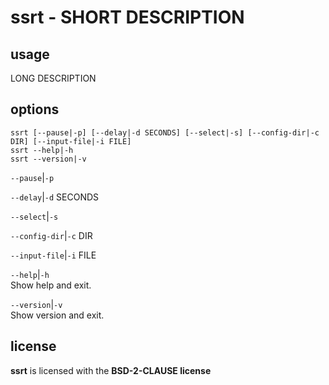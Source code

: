 # ssrt - SHORT DESCRIPTION 

usage
-----

LONG DESCRIPTION


options
-------

```text
ssrt [--pause|-p] [--delay|-d SECONDS] [--select|-s] [--config-dir|-c DIR] [--input-file|-i FILE]
ssrt --help|-h
ssrt --version|-v
```


`--pause`|`-p`  

`--delay`|`-d` SECONDS  

`--select`|`-s`  

`--config-dir`|`-c` DIR  

`--input-file`|`-i` FILE  

`--help`|`-h`  
Show help and exit.

`--version`|`-v`  
Show version and exit.

## license

**ssrt** is licensed with the **BSD-2-CLAUSE license**


